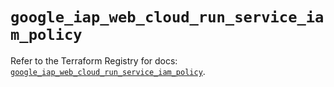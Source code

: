 # `google_iap_web_cloud_run_service_iam_policy`

Refer to the Terraform Registry for docs: [`google_iap_web_cloud_run_service_iam_policy`](https://registry.terraform.io/providers/hashicorp/google/6.36.1/docs/resources/iap_web_cloud_run_service_iam_policy).
